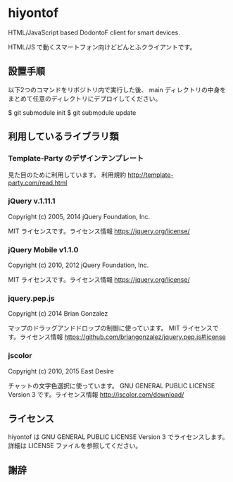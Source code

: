 # hiyontof

HTML/JavaScript based DodontoF client for smart devices.

HTML/JS で動くスマートフォン向けどどんとふクライアントです。

## 設置手順

以下2つのコマンドをリポジトリ内で実行した後、
main ディレクトリの中身をまとめて任意のディレクトリにデプロイしてください。

$ git submodule init
$ git submodule update

## 利用しているライブラリ類

### Template-Party のデザインテンプレート

見た目のために利用しています。
利用規約 http://template-party.com/read.html

### jQuery v.1.11.1

Copyright (c) 2005, 2014 jQuery Foundation, Inc.

MIT ライセンスです。ライセンス情報 https://jquery.org/license/

### jQuery Mobile v1.1.0

Copyright (c) 2010, 2012 jQuery Foundation, Inc.

MIT ライセンスです。ライセンス情報 https://jquery.org/license/

### jquery.pep.js

Copyright (c) 2014 Brian Gonzalez

マップのドラッグアンドドロップの制御に使っています。
MIT ライセンスです。ライセンス情報 https://github.com/briangonzalez/jquery.pep.js#license

### jscolor

Copyright (c) 2010, 2015 East Desire

チャットの文字色選択に使っています。
GNU GENERAL PUBLIC LICENSE Version 3 です。ライセンス情報 http://jscolor.com/download/

## ライセンス

hiyontof は GNU GENERAL PUBLIC LICENSE Version 3 でライセンスします。
詳細は LICENSE ファイルを参照してください。

## 謝辞






